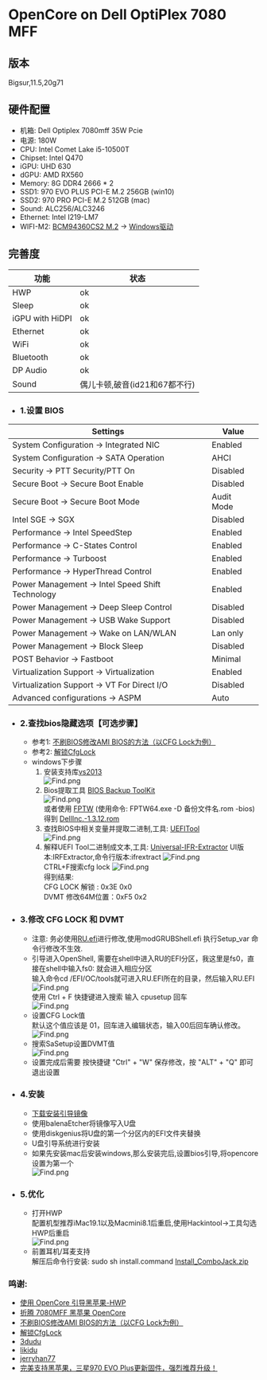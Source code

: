 # OpenCore on Dell OptiPlex 7080 MFF

## 版本
Bigsur,11.5,20g71  

## 硬件配置
-   机箱: Dell Optiplex 7080mff 35W Pcie
-   电源: 180W
-   CPU: Intel Comet Lake i5-10500T
-   Chipset: Intel Q470
-   iGPU: UHD 630
-   dGPU: AMD RX560
-   Memory: 8G DDR4 2666 * 2
-   SSD1: 970 EVO PLUS PCI-E M.2 256GB (win10)
-   SSD2: 970 PRO PCI-E M.2 512GB (mac)
-   Sound: ALC256/ALC3246
-   Ethernet: Intel I219-LM7
-   WIFI-M2: [BCM94360CS2 M.2](https://dortania.github.io/Wireless-Buyers-Guide/types-of-wireless-card/m2.html) -> [Windows驱动](./tools/Broadcom_BCM94360CS_Driver_Win_78_10.zip)

## 完善度
|功能|状态|
|----|---|
|HWP                | ok |
|Sleep              | ok |
|iGPU with HiDPI    | ok |
|Ethernet           | ok |
|WiFi               | ok |
|Bluetooth          | ok |
|DP Audio           | ok |
|Sound              | 偶儿卡顿,破音(id21和67都不行) |

- ### 1.设置 BIOS

|Settings|Value|
|----|---|
|System Configuration → Integrated NIC | Enabled |
|System Configuration → SATA Operation | AHCI |
|Security → PTT Security/PTT On | Disabled |
|Secure Boot → Secure Boot Enable | Disabled |
|Secure Boot → Secure Boot Mode | Audit Mode |
|Intel SGE → SGX | Disabled |
|Performance → Intel SpeedStep | Enabled |
|Performance → C-States Control | Enabled |
|Performance → Turboost | Enabled |
|Performance → HyperThread Control | Enabled |
|Power Management → Intel Speed Shift Technology | Enabled |
|Power Management → Deep Sleep Control | Disabled |
|Power Management → USB Wake Support | Disabled |
|Power Management → Wake on LAN/WLAN | Lan only |
|Power Management → Block Sleep | Disabled |
|POST Behavior → Fastboot | Minimal |
|Virtualization Support → Virtualization | Enabled |
|Virtualization Support → VT For Direct I/O | Disabled |
|Advanced configurations → ASPM | Auto |

- ### 2.查找bios隐藏选项【可选步骤】
    - 参考1:  [不刷BIOS修改AMI BIOS的方法（以CFG Lock为例）](https://www.zdynb.cn/2020/jie-suo-cfg-lock.html)
    - 参考2:  [解锁CfgLock](https://www.zdynb.cn/2020/jie-suo-cfg-lock.html)
    - windows下步骤
        1. 安装支持库[vs2013](https://www.microsoft.com/zh-CN/download/details.aspx?id=40784)  
           ![Find.png](./tools/pic/vs2013.png)
        2. Bios提取工具 [BIOS Backup ToolKit](tools/bios/BIOS%20Backup%20ToolKit.zip)  
           ![Find.png](./tools/pic/biosBackUp.png)  
           或者使用 [FPTW](./tools/fptw64.exe) (使用命令: FPTW64.exe -D 备份文件名.rom -bios)  
           得到 [DellInc.-1.3.12.rom](./tools/bios/DellInc.-1.3.12.rom)  
        3. 查找BIOS中相关变量并提取二进制,工具: [UEFITool](https://github.com/LongSoft/UEFITool/releases)  
           ![Find.png](./tools/pic/uefitool.png)
        4. 解释UEFI Tool二进制成文本,工具: [Universal-IFR-Extractor](https://github.com/LongSoft/Universal-IFR-Extractor/releases) UI版本:IRFExtractor,命令行版本:ifrextract
           ![Find.png](./tools/pic/ifr.png)  
           CTRL+F搜索cfg lock
           ![Find.png](tools/pic/ifr_txt.png)  
           得到结果:  
           CFG LOCK 解锁 : 0x3E 0x0  
           DVMT 修改64M位置：0xF5  0x2

- ### 3.修改 CFG LOCK 和 DVMT          
    - 注意: 务必使用[RU.efi](./EFI/OC/Tools/RU.efi)进行修改,使用modGRUBShell.efi 执行Setup_var 命令行修改不生效.
    - 引导进入OpenShell, 需要在shell中进入RU的EFI分区，我这里是fs0，直接在shell中输入fs0: 就会进入相应分区  
      输入命令cd /EFI/OC/tools就可进入RU.EFI所在的目录，然后输入RU.EFI  
      ![Find.png](./tools/pic/ru1.png)  
      使用 Ctrl + F 快捷键进入搜索 输入 cpusetup 回车  
      ![Find.png](./tools/pic/ru2.png)
    - 设置CFG Lock值  
      默认这个值应该是 01，回车进入编辑状态，输入00后回车确认修改。
      ![Find.png](./tools/pic/ru3.png)  
    - 搜索SaSetup设置DVMT值  
      ![Find.png](./tools/pic/ru4.png)  
    - 设置完成后需要 按快捷键 "Ctrl" + "W" 保存修改，按 "ALT" + "Q" 即可退出设置

- ### 4.安装
    - [下载安装引导镜像](https://blog.daliansky.net/categories/%E4%B8%8B%E8%BD%BD/)
    - 使用balenaEtcher将镜像写入U盘
    - 使用diskgenius将U盘的第一个分区内的EFI文件夹替换
    - U盘引导系统进行安装
    - 如果先安装mac后安装windows,那么安装完后,设置bios引导,将opencore设置为第一个  
      ![Find.png](./tools/pic/boot.png)
- ### 5.优化
    - 打开HWP  
      配置机型推荐iMac19.1以及Macmini8.1后重启,使用Hackintool->工具勾选HWP后重启  
      ![Find.png](./tools/pic/hwp.png)
    - 前置耳机/耳麦支持  
      解压后命令行安装: sudo sh install.command 
      [Install_ComboJack.zip](./tools/Install_ComboJack.zip)
        
    
### 鸣谢:
-   [使用 OpenCore 引导黑苹果-HWP](https://blog.xjn819.com/post/opencore-guide.html)
-   [折腾 7080MFF 黑苹果 OpenCore](https://www.jianshu.com/p/d7cfaae60509)
-   [不刷BIOS修改AMI BIOS的方法（以CFG Lock为例）](https://www.zdynb.cn/2020/jie-suo-cfg-lock.html)
-   [解锁CfgLock](https://www.zdynb.cn/2020/jie-suo-cfg-lock.html)
-   [3dudu](https://github.com/3dudu/dell-optiplex-7080-hackintosh-opencore)
-   [likidu](https://github.com/likidu/opencore-7080-mff)
-   [jerryhan77](https://github.com/jerryhan77/dell-optiplex-7080mff-opencore)
-   [完美支持黑苹果，三星970 EVO Plus更新固件，强烈推荐升级！](http://k61.org/970-EVO-Plus-firmware-flash.html)
